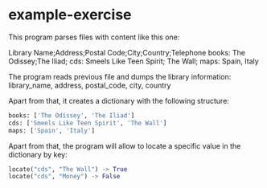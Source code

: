 # example-exercise

This program parses files with content like this one:

Library Name;Address;Postal Code;City;Country;Telephone
books: The Odissey;The Iliad;
cds: Smeels Like Teen Spirit; The Wall;
maps: Spain, Italy

The program reads previous file and dumps the library information:
library_name, address, postal_code, city, country

Apart from that, it creates a dictionary with the following structure:
```python
books: ['The Odissey', 'The Iliad']
cds: ['Smeels Like Teen Spirit', 'The Wall']
maps: ['Spain', 'Italy']
```

Apart from that, the program will allow to locate a specific value in the dictionary by key:
```python
locate("cds", "The Wall") -> True
locate("cds", "Money") -> False
```
